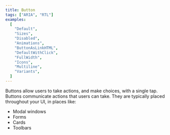 ```yaml
---
title: Button
tags: ["ARIA", "RTL"]
examples:
  [
    "Default",
    "Sizes",
    "Disabled",
    "Animations",
    "ButtonAsLinkHTML",
    "DefaultWithClick",
    "FullWidth",
    "Icons",
    "Multiline",
    "Variants",
  ]
---
```


Buttons allow users to take actions, and make choices, with a single tap. Buttons communicate actions that users can take. They are typically placed throughout your UI, in places like:

- Modal windows
- Forms
- Cards
- Toolbars
